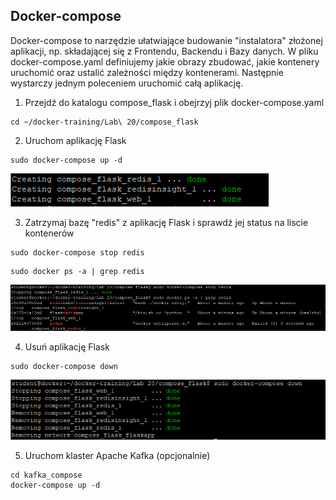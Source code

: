 ## Docker-compose

Docker-compose to narzędzie ułatwiające budowanie "instalatora" złożonej aplikacji, np. składającej się z Frontendu, Backendu i Bazy danych.
W pliku docker-compose.yaml definiujemy jakie obrazy zbudować, jakie kontenery uruchomić oraz ustalić zależności między kontenerami.
Następnie wystarczy jednym poleceniem uruchomić całą aplikację.

1. Przejdź do katalogu compose_flask i obejrzyj plik docker-compose.yaml
```
cd ~/docker-training/Lab\ 20/compose_flask
```

2. Uruchom aplikację Flask
```
sudo docker-compose up -d
```
![Docker compose](img/lab20_1.png)

3. Zatrzymaj bazę "redis" z aplikację Flask i sprawdź jej status na liscie kontenerów
```
sudo docker-compose stop redis
```
```
sudo docker ps -a | grep redis
```
![Docker compose](img/lab20_3.png)

4. Usuń aplikację Flask
```
sudo docker-compose down
```
![Docker compose](img/lab20_2.png)


5. Uruchom klaster Apache Kafka (opcjonalnie)
```
cd kafka_compose
docker-compose up -d
``` 
